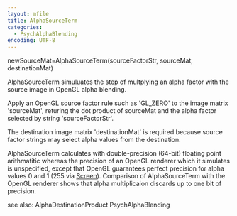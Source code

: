 ```yaml
---
layout: mfile
title: AlphaSourceTerm
categories:
  - PsychAlphaBlending
encoding: UTF-8
---
```


newSourceMat=AlphaSourceTerm(sourceFactorStr, sourceMat, destinationMat)

AlphaSourceTerm simuluates the step of multplying an alpha factor with the
source image in OpenGL alpha blending.

Apply an OpenGL source factor rule such as 'GL\_ZERO' to the image matrix
'sourceMat', returing the dot product of sourceMat and the alpha factor
selected by string 'sourceFactorStr'.

The destination image matrix 'destinationMat' is required because source
factor strings may select alpha values from the destination.

AlphaSourceTerm calculates with double-precision (64-bit) floating point
arithmatitic whereas the precision of an OpenGL renderer which it
simulates is unspecified, except that OpenGL guarantees perfect precision
for alpha values 0 and 1 (255 via [Screen](/docs/Screen)).  Comparison of AlphaSourceTerm
with the OpenGL renderer shows that alpha multiplicaion discards up to
one bit of precision.

see also: AlphaDestinationProduct PsychAlphaBlending